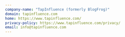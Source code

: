 ```yaml
---
company-name: "TapInfluence (formerly BlogFrog)"
domain: tapinfluence.com
home: https://www.tapinfluence.com/
privacy-policy: https://www.tapinfluence.com/privacy/
email: info@tapinfluence.com
---
```




